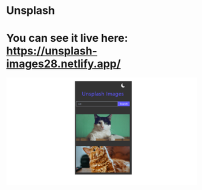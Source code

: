 # Unsplash
# You can see it live here: https://unsplash-images28.netlify.app/
<img src="https://github.com/Alexandra2888/Unsplash/blob/main/unsplash-images.png" alt="images"/>
